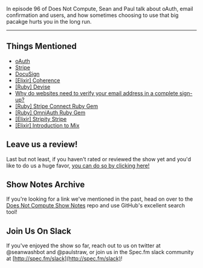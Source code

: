 In episode 96 of Does Not Compute, Sean and Paul talk about oAuth, email confirmation and users, and how sometimes choosing to use that big pacakge hurts you in the long run.

---

## Things Mentioned

- [oAuth](https://en.wikipedia.org/wiki/OAuth)
- [Stripe](https://stripe.com/)
- [DocuSign](https://www.docusign.com/)
- [[Elixir] Coherence](https://github.com/smpallen99/coherence)
- [[Ruby] Devise](https://github.com/plataformatec/devise)
- [Why do websites need to verify your email address in a complete sign-up?](https://www.quora.com/Why-do-websites-need-to-verify-your-email-address-in-a-complete-sign-up)
- [[Ruby] Stripe Connect Ruby Gem](https://github.com/isaacsanders/omniauth-stripe-connect)
- [[Ruby] OmniAuth Ruby Gem](https://github.com/omniauth/omniauth)
- [[Elixir] Stripity Stripe](https://github.com/code-corps/stripity_stripe)
- [[Elixir] Introduction to Mix](https://elixir-lang.org/getting-started/mix-otp/introduction-to-mix.html)

## Leave us a review!

Last but not least, if you haven't rated or reviewed the show yet and you'd like to do us a huge favor, [you can do so by clicking here!](https://itunes.apple.com/us/podcast/does-not-compute/id1048731980?mt=2)

## Show Notes Archive

If you're looking for a link we've mentioned in the past, head on over to the [Does Not Compute Show Notes](https://github.com/seanwash/dnccast-show-notes) repo and use GitHub's excellent search tool!

## Join Us On Slack

If you've enjoyed the show so far, reach out to us on twitter at @seanwashbot and @paulstraw, or join us in the Spec.fm slack community at [http://spec.fm/slack](http://spec.fm/slack)!

